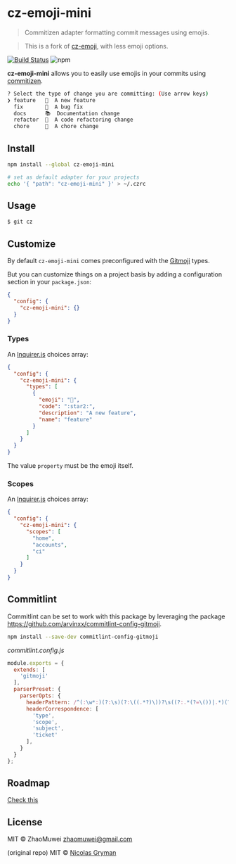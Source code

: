 # cz-emoji-mini

> Commitizen adapter formatting commit messages using emojis.

> This is a fork of [cz-emoji], with less emoji options.

[![Build Status](https://travis-ci.com/ZhaoMuwei/cz-emoji-mini.svg?branch=master)](https://travis-ci.com/ZhaoMuwei/cz-emoji-mini)
![npm](https://img.shields.io/npm/v/cz-emoji-mini.svg)

**cz-emoji-mini** allows you to easily use emojis in your commits using [commitizen].

```sh
? Select the type of change you are committing: (Use arrow keys)
❯ feature   🌟  A new feature
  fix       🐞  A bug fix
  docs      📚  Documentation change
  refactor  🎨  A code refactoring change
  chore     🔩  A chore change
```

## Install

```bash
npm install --global cz-emoji-mini

# set as default adapter for your projects
echo '{ "path": "cz-emoji-mini" }' > ~/.czrc
```

## Usage

```sh
$ git cz
```

## Customize

By default `cz-emoji-mini` comes preconfigured with the [Gitmoji](https://gitmoji.carloscuesta.me/) types.

But you can customize things on a project basis by adding a configuration section in your `package.json`:

```json
{
  "config": {
    "cz-emoji-mini": {}
  }
}
```

### Types

An [Inquirer.js] choices array:
```json
{
  "config": {
    "cz-emoji-mini": {
      "types": [
        {
          "emoji": "🌟",
          "code": ":star2:",
          "description": "A new feature",
          "name": "feature"
        }
      ]
    }
  }
}
```

The value `property` must be the emoji itself.

### Scopes

An [Inquirer.js] choices array:
```json
{
  "config": {
    "cz-emoji-mini": {
      "scopes": [
        "home",
        "accounts",
        "ci"
      ]
    }
  }
}
```

## Commitlint

Commitlint can be set to work with this package by leveraging the package https://github.com/arvinxx/commitlint-config-gitmoji.

```bash
npm install --save-dev commitlint-config-gitmoji
```

_commitlint.config.js_
```js
module.exports = {
  extends: [
    'gitmoji'
  ],
  parserPreset: {
    parserOpts: {
      headerPattern: /^(:\w*:)(?:\s)(?:\((.*?)\))?\s((?:.*(?=\())|.*)(?:\(#(\d*)\))?/,
      headerCorrespondence: [
        'type',
        'scope',
        'subject',
        'ticket'
      ],
    }
  }
};
```

## Roadmap
[Check this](https://github.com/ZhaoMuwei/cz-emoji-mini/projects)


## License

MIT © ZhaoMuwei <zhaomuwei@gmail.com>

(original repo) MIT © [Nicolas Gryman](http://ngryman.sh)

[cz-emoji]: https://github.com/ngryman/cz-emoji
[commitizen]: https://github.com/commitizen/cz-cli
[Inquirer.js]: https://github.com/SBoudrias/Inquirer.js/
